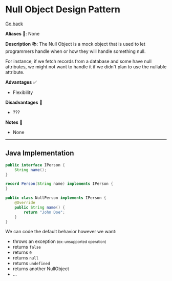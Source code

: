 # Null Object Design Pattern

[Go back](../index.md#behavioral-)

<div class="row row-cols-md-2"><div>

**Aliases** 📌: None

**Description** 📚: The Null Object is a mock object that is used to let programmers handle when or how they will handle something null.

For instance, if we fetch records from a database and some have null attributes, we might not want to handle it if we didn't plan to use the nullable attribute. 

</div><div>

**Advantages** ✅

* Flexibility

**Disadvantages** 🚫

* ???

**Notes** 📝

* None
</div></div>

<hr class="sep-both">

## Java Implementation

<div class="row row-cols-md-2 mt-4"><div>

```java
public interface IPerson {
    String name();
}
```

```java
record Person(String name) implements IPerson {
}
```

```java
public class NullPerson implements IPerson {
    @Override
    public String name() {
        return "John Doe";
    }
}
```
</div><div>

We can code the default behavior however we want:

* throws an exception <small>(ex: unsupported operation)</small>
* returns `false`
* returns `0`
* returns `null`
* returns `undefined`
* returns another NullObject
* ...
</div></div>